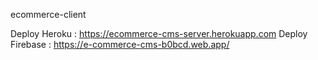 ecommerce-client

Deploy Heroku   : https://ecommerce-cms-server.herokuapp.com 
Deploy Firebase : https://e-commerce-cms-b0bcd.web.app/ 
